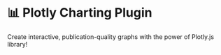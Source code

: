 # 📊 Plotly Charting Plugin

Create interactive, publication-quality graphs with the power of Plotly.js library!
